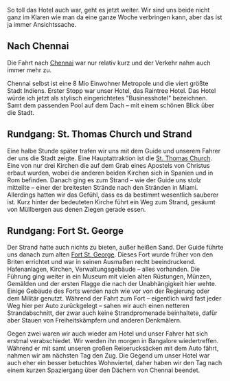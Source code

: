 So toll das Hotel auch war, geht es jetzt weiter. 
Wir sind uns beide nicht ganz im Klaren wie man da eine ganze Woche verbringen kann, aber das ist ja immer Ansichtssache. 

## Nach Chennai

Die Fahrt nach [Chennai](https://de.wikipedia.org/wiki/Chennai) war nur relativ kurz und der Verkehr nahm auch immer mehr zu. 

Chennai selbst ist eine 8 Mio Einwohner Metropole und die viert größte Stadt Indiens. Erster Stopp war unser Hotel, das Raintree Hotel.
Das Hotel würde ich jetzt als stylisch eingerichtetes "Businesshotel" bezeichnen. Samt dem passenden Pool auf dem Dach – mit einem schönen Blick über die Stadt. 

## Rundgang: St. Thomas Church und Strand

Eine halbe Stunde später trafen wir uns mit dem Guide und unserem Fahrer der uns die Stadt zeigte. Eine Hauptattraktion ist die [St. Thomas Church](https://de.wikipedia.org/wiki/St._Thomas_Basilica).
Eine von nur drei Kirchen die auf dem Grab eines Apostels von Christus erbaut wurden, wobei die anderen beiden Kirchen sich in Spanien und in Rom befinden.
Danach ging es zum Strand – wie der Guide uns stolz mitteilte – einer der breitesten Strände nach den Stränden in Miami. Allerdings hatten wir das Gefühl, dass es da bestimmt wesentlich sauberer ist.
Kurz hinter der bedeuteten Kirche führt ein Weg zum Strand, gesäumt von Müllbergen aus denen Ziegen gerade essen.

## Rundgang: Fort St. George

Der Strand hatte auch nichts zu bieten, außer heißen Sand. Der Guide führte uns danach zum alten [Fort St. George](https://de.wikipedia.org/wiki/Fort_St._George). Dieses Fort wurde früher von den Briten errichtet und war in seinen Ausmaßen recht beeindruckend. Hafenanlagen, Kirchen, Verwaltungsgebäude – alles vorhanden. Die Führung ging weiter in ein Museum mit vielen alten Rüstungen, Münzen, Gemälden und der ersten Flagge die nach der Unabhängigkeit hier wehte. 
Einige Gebäude des Forts werden nach wie vor von der Regierung oder dem Militär genutzt. Während der Fahrt zum Fort – eigentlich wird fast jeder Weg hier per Auto zurückgelegt – sahen wir auch einen netteren Strandabschnitt, der zwar auch keine Strandpromenade beinhaltete, dafür aber Stauen von Freiheitskämpfern und anderen Denkmälern. 

Gegen zwei waren wir auch wieder am Hotel und unser Fahrer hat sich erstmal verabschiedet. Wir werden ihn morgen in Bangalore wiedertreffen. Während er mit samt unseren großen Reiserucksäcken mit dem Auto fährt, nahmen wir am nächsten Tag den Zug. Die Gegend um unser Hotel war auch eher ein besser betuchtes Wohnviertel, daher haben wir den Tag nach einem kurzen Spaziergang über den Dächern von Chennai beendet.
